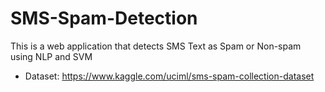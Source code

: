 # SMS-Spam-Detection
This is a web application that detects SMS Text as Spam or Non-spam using NLP and SVM
- Dataset: https://www.kaggle.com/uciml/sms-spam-collection-dataset
